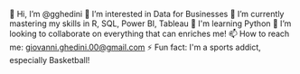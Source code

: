 👋 Hi, I’m @gghedini
👀 I’m interested in Data for Businesses
🌱 I’m currently mastering my skills in R, SQL, Power BI, Tableau
🌱 I'm learning Python
💞️ I’m looking to collaborate on everything that can enriches me!
📫 How to reach me: giovanni.ghedini.00@gmail.com
⚡ Fun fact: I'm a sports addict, especially Basketball!

